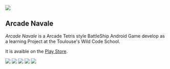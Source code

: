  ![](https://lh3.googleusercontent.com/hMnXFS5UVjfvha3ZWBvecJ5StdtHJubn2ao6x75LqZ2hPNRUzfu_XmVqE2p8n2DL5smr=w300-rw) 
 
 **Arcade Navale**
-------------------------

_Arcade Navale_ is a Arcade Tetris style BattleShip Android Game develop as  a learning Project at the Toulouse's Wild Code School.

It is avaible on the [Play Store](https://play.google.com/store/apps/details?id=fr.wcs.battlegeek&hl=fr).

![](https://lh3.googleusercontent.com/2OsbRvpE08WqN-Wqf0fmAvrr1Dik7M6_Vh0HR47ki7rl2ciks8zEHrN8lqzsQdXjngIm=h310-rw)	 ![](https://lh3.googleusercontent.com/ohE_2hxlMyTM2UmKg2Z4uvIdlK2RUD11hh6kK30dcvqmoGEuJtYBELnhs2JLUuY49ho=h310-rw) ![](https://lh3.googleusercontent.com/JK7CT3rjwsWdDMcp3eM2BYGcVfOgJFnMCG-FsbqccoLP3LsGGmSvAThmmm5d_ZFchh8=h310-rw)		 ![](https://lh3.googleusercontent.com/jbdNLr_XzaX45y7CKdc_kpg7A6oAaJtaogNhRSrpBPv43a-SmCQJ35J15fBYA7MJ-Q=h310-rw)
![](https://lh3.googleusercontent.com/AiefTdlr4WXcjlpdWwPEtZsoxV-dNhCPWdAUfHkRVBeOQSG144w9gC2rsMs_otMjpfU=h310-rw)
